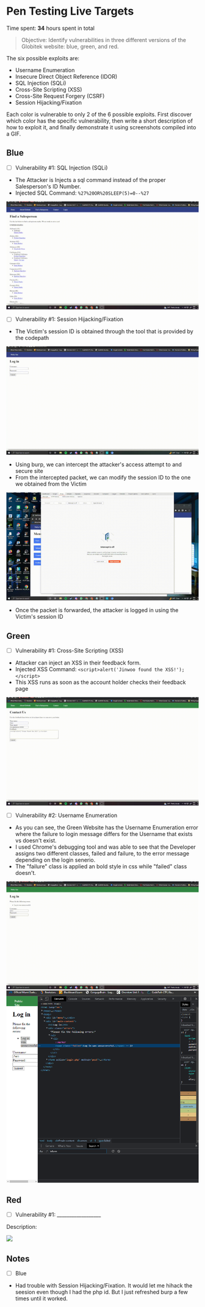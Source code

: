 # Pen Testing Live Targets

Time spent: **34** hours spent in total

> Objective: Identify vulnerabilities in three different versions of the Globitek website: blue, green, and red.

The six possible exploits are:

* Username Enumeration
* Insecure Direct Object Reference (IDOR)
* SQL Injection (SQLi)
* Cross-Site Scripting (XSS)
* Cross-Site Request Forgery (CSRF)
* Session Hijacking/Fixation

Each color is vulnerable to only 2 of the 6 possible exploits. First discover which color has the specific vulnerability, then write a short description of how to exploit it, and finally demonstrate it using screenshots compiled into a GIF.

## Blue

- [ ] Vulnerability #1: SQL Injection (SQLi)

* The Attacker is Injects a sql command instead of the proper Salesperson's ID Number.
* Injected SQL Command: ``%27%20OR%20SLEEP(5)=0--%27``

<img src="2022-11-02 23-56-43.gif">

- [ ] Vulnerability #1: Session Hijacking/Fixation

* The Victim's session ID is obtained through the tool that is provided by the codepath

<img src="2022-11-03 01-21-48_Trim.gif">

* Using burp, we can intercept the attacker's access attempt to and secure site
* From the intercepted packet, we can modify the session ID to the one we obtained from the Victim

<img src="2022-11-03 01-26-48.gif">

* Once the packet is forwarded, the attacker is logged in using the Victim's session ID

## Green

- [ ] Vulnerability #1: Cross-Site Scripting (XSS)

* Attacker can inject an XSS in their feedback form.
* Injected XSS Command:
``<script>alert('Jinwoo found the XSS!');</script>``
* This XSS runs as soon as the account holder checks their feedback page

<img src="2022-11-03 00-24-27.gif">

- [ ] Vulnerability #2: Username Enumeration

* As you can see, the Green Website has the Username Enumeration error where the failure to login message differs for the Username that exists vs doesn't exist.
* I used Chrome's debugging tool and was able to see that the Developer assigns two different classes, failed and failure, to the error message depending on the login senerio.
* The "failure" class is applied an bold style in css while "failed" class doesn't.

<img src="2022-11-03 00-02-51.gif">

<img src="Screenshot 2022-11-03 001251.png">

## Red

- [ ] Vulnerability #1: __________________

Description:

<img src="red-vuln1.gif">


## Notes

- [ ] Blue

* Had trouble with Session Hijacking/Fixation. It would let me hihack the seesion even though I had the php id. But I just refreshed burp a few times until it worked.


